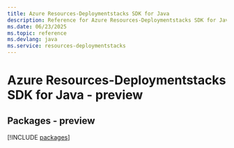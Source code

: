 ```yaml
---
title: Azure Resources-Deploymentstacks SDK for Java
description: Reference for Azure Resources-Deploymentstacks SDK for Java
ms.date: 06/23/2025
ms.topic: reference
ms.devlang: java
ms.service: resources-deploymentstacks
---
```

# Azure Resources-Deploymentstacks SDK for Java - preview
## Packages - preview
[!INCLUDE [packages](resources-deploymentstacks-index.md)]